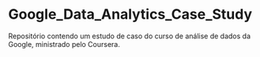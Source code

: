 # Google_Data_Analytics_Case_Study
Repositório contendo um estudo de caso do curso de análise de dados da Google, ministrado pelo Coursera.
